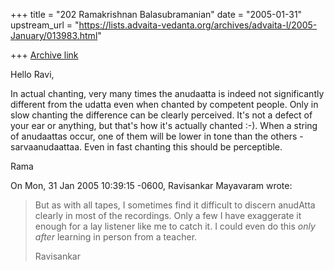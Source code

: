 +++
title = "202 Ramakrishnan Balasubramanian"
date = "2005-01-31"
upstream_url = "https://lists.advaita-vedanta.org/archives/advaita-l/2005-January/013983.html"

+++
[Archive link](https://lists.advaita-vedanta.org/archives/advaita-l/2005-January/013983.html)

Hello Ravi,

In actual chanting, very many times the anudaatta is indeed not
significantly different from the udatta even when chanted by competent
people. Only in slow chanting the difference can be clearly perceived.
It's not a defect of your ear or anything, but that's how it's
actually chanted :-). When a string of anudaattas occur, one of them
will be lower in tone than the others - sarvaanudaattaa. Even in fast
chanting this should be perceptible.

Rama

On Mon, 31 Jan 2005 10:39:15 -0600, Ravisankar Mayavaram
<abhayambika at gmail.com> wrote:

> But as with all tapes, I sometimes find it difficult to discern
> anudAtta  clearly in most of the recordings.  Only a few I have
> exaggerate it enough for a lay listener like me to catch it. I could
> even do this *only after* learning in person from a teacher.
> 
> Ravisankar

